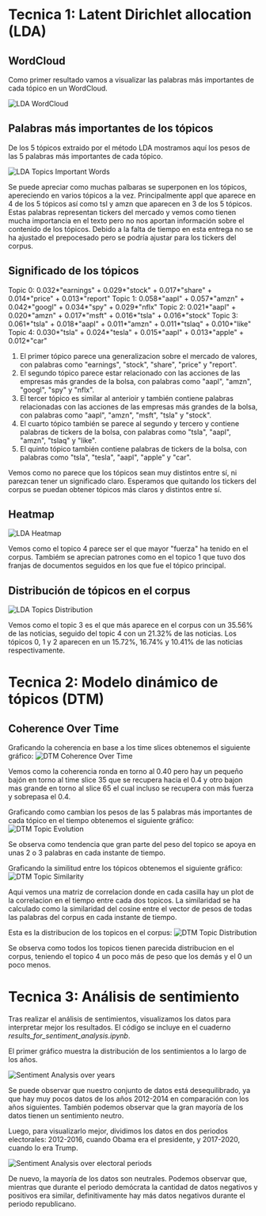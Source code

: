 # Tecnica 1: Latent Dirichlet allocation (LDA)

## WordCloud

Como primer resultado vamos a visualizar las palabras más importantes de cada tópico en un WordCloud.

![LDA WordCloud](assets/imgs/LDA_WordCloud.png)

## Palabras más importantes de los tópicos

De los 5 tópicos extraido por el método LDA mostramos aquí los pesos de las 5 palabras más importantes de cada tópico.

![LDA Topics Important Words](assets/imgs/LDA_Topic_Words.png)

Se puede apreciar como muchas palbaras se superponen en los tópicos, apereciendo en varios tópicos a la vez. Principalmente appl que aparece en 4 de los 5 tópicos así como tsl y amzn que aparecen en 3 de los 5 tópicos. Estas palabras representan tickers del mercado y vemos como tienen mucha importancia en el texto pero no nos aportan información sobre el contenido de los tópicos. Debido a la falta de tiempo en esta entrega no se ha ajustado el prepocesado pero se podría ajustar para los tickers del corpus.

## Significado de los tópicos

Topic 0: 0.032*"earnings" + 0.029*"stock" + 0.017*"share" + 0.014*"price" + 0.013*"report"
Topic 1: 0.058*"aapl" + 0.057*"amzn" + 0.042*"googl" + 0.034*"spy" + 0.029*"nflx"
Topic 2: 0.021*"aapl" + 0.020*"amzn" + 0.017*"msft" + 0.016*"tsla" + 0.016*"stock"
Topic 3: 0.061*"tsla" + 0.018*"aapl" + 0.011*"amzn" + 0.011*"tslaq" + 0.010*"like"
Topic 4: 0.030*"tsla" + 0.024*"tesla" + 0.015*"aapl" + 0.013*"apple" + 0.012*"car"

1. El primer tópico parece una generalizacion sobre el mercado de valores, con palabras como "earnings", "stock", "share", "price" y "report".
2. El segundo tópico parece estar relacionado con las acciones de las empresas más grandes de la bolsa, con palabras como "aapl", "amzn", "googl", "spy" y "nflx".
3. El tercer tópico es similar al anterioir y también contiene palabras relacionadas con las acciones de las empresas más grandes de la bolsa, con palabras como "aapl", "amzn", "msft", "tsla" y "stock".
4. El cuarto tópico también se parece al segundo y tercero y contiene palabras de tickers de la bolsa, con palabras como "tsla", "aapl", "amzn", "tslaq" y "like".
5. El quinto tópico también contiene palabras de tickers de la bolsa, con palabras como "tsla", "tesla", "aapl", "apple" y "car".

Vemos como no parece que los tópicos sean muy distintos entre sí, ni parezcan tener un significado claro. Esperamos que quitando los tickers del corpus se puedan obtener tópicos más claros y distintos entre sí.


## Heatmap
![LDA Heatmap](assets/imgs/LDA_Heatmap.png)

Vemos como el topico 4 parece ser el que mayor "fuerza" ha tenido en el corpus. Tambiém se aprecian patrones como en el topico 1 que tuvo dos franjas de documentos seguidos en los que fue el tópico principal.

## Distribución de tópicos en el corpus

![LDA Topics Distribution](assets/imgs/LDA_Topic_Dist_Across_Corpus.png)

Vemos como el topic 3 es el que más aparece en el corpus con un 35.56% de las noticias, seguido del topic 4 con un 21.32% de las noticias. Los tópicos 0, 1 y 2 aparecen en un 15.72%, 16.74% y 10.41% de las noticias respectivamente.


# Tecnica 2: Modelo dinámico de tópicos (DTM)

## Coherence Over Time

Graficando la coherencia en base a los time slices obtenemos el siguiente gráfico:
![DTM Coherence Over Time](assets/imgs/DTM_Coherences_Overtime.png)

Vemos como la coherencia ronda en torno al 0.40 pero hay un pequeño bajón en torno al time slice 35 que se recupera hacia el 0.4 y otro bajon mas grande en torno al slice 65 el cual incluso se recupera con más fuerza y sobrepasa el 0.4.

Graficando como cambian los pesos de las 5 palabras más importantes de cada tópico en el tiempo obtenemos el siguiente gráfico:
![DTM Topic Evolution](assets/imgs/DTM_Topic_Evolution.png)

Se observa como tendencia que gran parte del peso del topico se apoya en unas 2 o 3 palabras en cada instante de tiempo.

Graficando la similitud entre los tópicos obtenemos el siguiente gráfico:
![DTM Topic Similarity](assets/imgs/DTM_Topic_Similarity.png)

Aqui vemos una matriz de correlacion donde en cada casilla hay un plot de la correlacion en el tiempo entre cada dos topicos. La similaridad se ha calculado como la similaridad del cosine entre el vector de pesos de todas las palabras del corpus en cada instante de tiempo.

Esta es la distribucion de los topicos en el corpus:
![DTM Topic Distribution](assets/imgs/DTM_Topic_Across_Corpus.png)

Se observa como todos los topicos tienen parecida distribucion en el corpus, teniendo el topico 4 un poco más de peso que los demás y el 0 un poco menos.
# Tecnica 3: Análisis de sentimiento
Tras realizar el análisis de sentimientos, visualizamos los datos para interpretar mejor los resultados. El código se incluye en el cuaderno *results_for_sentiment_analysis.ipynb*.

El primer gráfico muestra la distribución de los sentimientos a lo largo de los años. 

![Sentiment Analysis over years](assets/imgs/sentiment_over_years.png)

Se puede observar que nuestro conjunto de datos está desequilibrado, ya que hay muy pocos datos de los años 2012-2014 en comparación con los años siguientes. También podemos observar que la gran mayoría de los datos tienen un sentimiento neutro.

Luego, para visualizarlo mejor, dividimos los datos en dos periodos electorales: 2012-2016, cuando Obama era el presidente, y 2017-2020, cuando lo era Trump. 

![Sentiment Analysis over electoral periods](assets/imgs/sentiment_over_electoral_periods.png)

De nuevo, la mayoría de los datos son neutrales. Podemos observar que, mientras que durante el periodo demócrata la cantidad de datos negativos y positivos era similar, definitivamente hay más datos negativos durante el periodo republicano.

